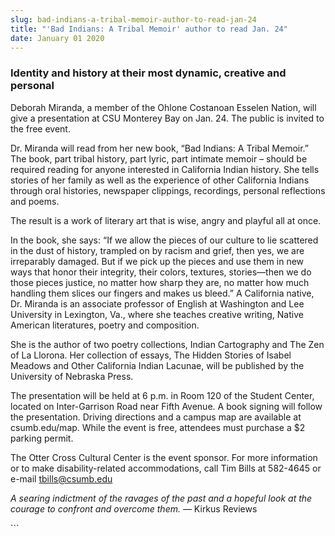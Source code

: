 ```yaml
---
slug: bad-indians-a-tribal-memoir-author-to-read-jan-24
title: "'Bad Indians: A Tribal Memoir' author to read Jan. 24"
date: January 01 2020
---
```


 
<h3>Identity and history at their most dynamic, creative and personal</h3>
<p>
  Deborah Miranda, a member of the Ohlone Costanoan Esselen Nation, will give a
  presentation at CSU Monterey Bay on Jan. 24. The public is invited to the free
  event.
</p>
<p>
  Dr. Miranda will read from her new book, “Bad Indians: A Tribal Memoir.” The
  book, part tribal history, part lyric, part intimate memoir – should be
  required reading for anyone interested in California Indian history. She tells
  stories of her family as well as the experience of other California Indians
  through oral histories, newspaper clippings, recordings, personal reflections
  and poems.
</p>
<p>
  The result is a work of literary art that is wise, angry and playful all at
  once.
</p>
<p>
  In the book, she says: “If we allow the pieces of our culture to lie scattered
  in the dust of history, trampled on by racism and grief, then yes, we are
  irreparably damaged. But if we pick up the pieces and use them in new ways
  that honor their integrity, their colors, textures, stories—then we do those
  pieces justice, no matter how sharp they are, no matter how much handling them
  slices our fingers and makes us bleed.” A California native, Dr. Miranda is an
  associate professor of English at Washington and Lee University in Lexington,
  Va., where she teaches creative writing, Native American literatures, poetry
  and composition.
</p>
<p>
  She is the author of two poetry collections, Indian Cartography and The Zen of
  La Llorona. Her collection of essays, The Hidden Stories of Isabel Meadows and
  Other California Indian Lacunae, will be published by the University of
  Nebraska Press.
</p>
<p>
  The presentation will be held at 6 p.m. in Room 120 of the Student Center,
  located on Inter-Garrison Road near Fifth Avenue. A book signing will follow
  the presentation. Driving directions and a campus map are available at
  csumb.edu/map. While the event is free, attendees must purchase a $2 parking
  permit.
</p>
<p>
  The Otter Cross Cultural Center is the event sponsor. For more information or
  to make disability-related accommodations, call Tim Bills at 582-4645 or
  e-mail
  <a
    href="&#109;&#x61;&#x69;&#108;&#116;&#x6f;&#58;&#116;&#x62;&#x69;&#108;&#x6c;&#x73;&#64;&#99;&#x73;&#117;&#109;&#x62;&#x2e;&#101;&#x64;&#x75;"
    >tbills@csumb.edu</a
  >
</p>
<p>
  <em
    >A searing indictment of the ravages of the past and a hopeful look at the
    courage to confront and overcome them.</em
  >
  — Kirkus Reviews
</p>
<p></p>
```
